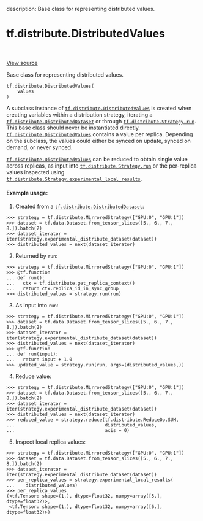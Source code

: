 description: Base class for representing distributed values.

<div itemscope itemtype="http://developers.google.com/ReferenceObject">
<meta itemprop="name" content="tf.distribute.DistributedValues" />
<meta itemprop="path" content="Stable" />
<meta itemprop="property" content="__init__"/>
</div>

# tf.distribute.DistributedValues

<!-- Insert buttons and diff -->

<table class="tfo-notebook-buttons tfo-api nocontent" align="left">

</table>

<a target="_blank" class="external" href="/code/stable/tensorflow/python/distribute/values.py">View source</a>



Base class for representing distributed values.

<pre class="devsite-click-to-copy prettyprint lang-py tfo-signature-link">
<code>tf.distribute.DistributedValues(
    values
)
</code></pre>



<!-- Placeholder for "Used in" -->

A subclass instance of <a href="../../tf/distribute/DistributedValues.md"><code>tf.distribute.DistributedValues</code></a> is created when
creating variables within a distribution strategy, iterating a
<a href="../../tf/distribute/DistributedDataset.md"><code>tf.distribute.DistributedDataset</code></a> or through <a href="../../tf/distribute/Strategy.md#run"><code>tf.distribute.Strategy.run</code></a>.
This base class should never be instantiated directly.
<a href="../../tf/distribute/DistributedValues.md"><code>tf.distribute.DistributedValues</code></a> contains a value per replica. Depending on
the subclass, the values could either be synced on update, synced on demand,
or never synced.

<a href="../../tf/distribute/DistributedValues.md"><code>tf.distribute.DistributedValues</code></a> can be reduced to obtain single value across
replicas, as input into <a href="../../tf/distribute/Strategy.md#run"><code>tf.distribute.Strategy.run</code></a> or the per-replica values
inspected using <a href="../../tf/distribute/Strategy.md#experimental_local_results"><code>tf.distribute.Strategy.experimental_local_results</code></a>.

#### Example usage:



1. Created from a <a href="../../tf/distribute/DistributedDataset.md"><code>tf.distribute.DistributedDataset</code></a>:

```
>>> strategy = tf.distribute.MirroredStrategy(["GPU:0", "GPU:1"])
>>> dataset = tf.data.Dataset.from_tensor_slices([5., 6., 7., 8.]).batch(2)
>>> dataset_iterator = iter(strategy.experimental_distribute_dataset(dataset))
>>> distributed_values = next(dataset_iterator)
```

2. Returned by `run`:

```
>>> strategy = tf.distribute.MirroredStrategy(["GPU:0", "GPU:1"])
>>> @tf.function
... def run():
...   ctx = tf.distribute.get_replica_context()
...   return ctx.replica_id_in_sync_group
>>> distributed_values = strategy.run(run)
```

3. As input into `run`:

```
>>> strategy = tf.distribute.MirroredStrategy(["GPU:0", "GPU:1"])
>>> dataset = tf.data.Dataset.from_tensor_slices([5., 6., 7., 8.]).batch(2)
>>> dataset_iterator = iter(strategy.experimental_distribute_dataset(dataset))
>>> distributed_values = next(dataset_iterator)
>>> @tf.function
... def run(input):
...   return input + 1.0
>>> updated_value = strategy.run(run, args=(distributed_values,))
```

4. Reduce value:

```
>>> strategy = tf.distribute.MirroredStrategy(["GPU:0", "GPU:1"])
>>> dataset = tf.data.Dataset.from_tensor_slices([5., 6., 7., 8.]).batch(2)
>>> dataset_iterator = iter(strategy.experimental_distribute_dataset(dataset))
>>> distributed_values = next(dataset_iterator)
>>> reduced_value = strategy.reduce(tf.distribute.ReduceOp.SUM,
...                                 distributed_values,
...                                 axis = 0)
```

5. Inspect local replica values:

```
>>> strategy = tf.distribute.MirroredStrategy(["GPU:0", "GPU:1"])
>>> dataset = tf.data.Dataset.from_tensor_slices([5., 6., 7., 8.]).batch(2)
>>> dataset_iterator = iter(strategy.experimental_distribute_dataset(dataset))
>>> per_replica_values = strategy.experimental_local_results(
...    distributed_values)
>>> per_replica_values
(<tf.Tensor: shape=(1,), dtype=float32, numpy=array([5.], dtype=float32)>,
 <tf.Tensor: shape=(1,), dtype=float32, numpy=array([6.], dtype=float32)>)
```

